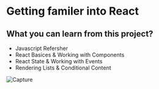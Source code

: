 
# Getting familer into React


## What you can learn from this project?
- Javascript Refersher
- React Basices & Working with Components
- React State & Working with Events
- Rendering Lists & Conditional Content

![Capture](https://user-images.githubusercontent.com/27633002/221363890-42043c33-49d6-4e47-83a6-f5b57976884d.JPG)
